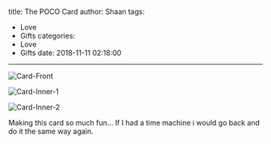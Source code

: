 title: The POCO Card
author: Shaan
tags:
  - Love
  - Gifts
categories:
  - Love
  - Gifts
date: 2018-11-11 02:18:00
---
![Card-Front](\images\pasted-1.png)
<!--more-->
![Card-Inner-1](\images\Card-2.png)

![Card-Inner-2](\images\Card-3.png)

Making this card so much fun...
If I had a time machine i would go back and do it the same way again.